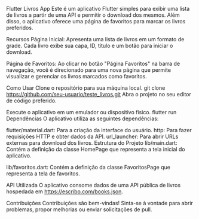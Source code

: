 Flutter Livros App
Este é um aplicativo Flutter simples para exibir uma lista de livros a partir de uma API e permitir o download dos mesmos. Além disso, o aplicativo oferece uma página de favoritos para marcar os livros preferidos.

Recursos
Página Inicial: Apresenta uma lista de livros em um formato de grade. Cada livro exibe sua capa, ID, título e um botão para iniciar o download.

Página de Favoritos: Ao clicar no botão "Página Favoritos" na barra de navegação, você é direcionado para uma nova página que permite visualizar e gerenciar os livros marcados como favoritos.

Como Usar
Clone o repositório para sua máquina local.
git clone https://github.com/seu-usuario/teste_livros.git
Abra o projeto no seu editor de código preferido.

Execute o aplicativo em um emulador ou dispositivo físico.
flutter run
Dependências
O aplicativo utiliza as seguintes dependências:

flutter/material.dart: Para a criação da interface do usuário.
http: Para fazer requisições HTTP e obter dados da API.
url_launcher: Para abrir URLs externas para download dos livros.
Estrutura do Projeto
lib/main.dart: Contém a definição da classe HomePage que representa a tela inicial do aplicativo.

lib/favoritos.dart: Contém a definição da classe FavoritosPage que representa a tela de favoritos.

API Utilizada
O aplicativo consome dados de uma API pública de livros hospedada em https://escribo.com/books.json.

Contribuições
Contribuições são bem-vindas! Sinta-se à vontade para abrir problemas, propor melhorias ou enviar solicitações de pull.





